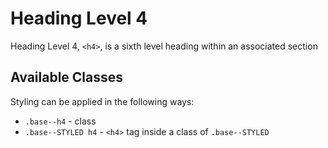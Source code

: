 # Heading Level 4

Heading Level 4, `<h4>`, is a sixth level heading within an associated section

## Available Classes

Styling can be applied in the following ways:

* `.base--h4` - class
* `.base--STYLED h4` - `<h4>` tag inside a class of `.base--STYLED`
